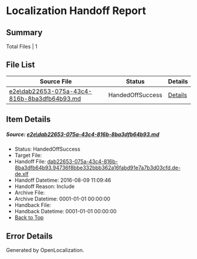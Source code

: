 # <a name='report-top'></a> Localization Handoff Report

## Summary
 Total Files | 1

## File List
 Source File | Status | Details 
 ----------- | ------ | ------- 
 [e2e\dab22653-075a-43c4-816b-8ba3dfb64b93.md](https://github.com/OpenLocalizationTestOrg/oltest/blob/eb0b6c8a1c7b9f9ffcfbd088ae3baa431ab52775/e2e/dab22653-075a-43c4-816b-8ba3dfb64b93.md) | HandedOffSuccess | [Details](#f4455a26db327c681bde29ad23ff913066394d961)

## Item Details
##### <a name='f4455a26db327c681bde29ad23ff913066394d961'></a> Source: [e2e\dab22653-075a-43c4-816b-8ba3dfb64b93.md](https://github.com/OpenLocalizationTestOrg/oltest/blob/eb0b6c8a1c7b9f9ffcfbd088ae3baa431ab52775/e2e/dab22653-075a-43c4-816b-8ba3dfb64b93.md)
* Status: HandedOffSuccess
* Target File: 
* Handoff File: [dab22653-075a-43c4-816b-8ba3dfb64b93.94736f8bbe332bbb362a16fabd91e7a7b3d03cfd.de-de.xlf](https://github.com/OpenLocalizationTestOrg/olhandoff-e2e/blob/c0eb5e59bee1bce76dd14029376ca73db1f12c90/ol-handoff/OpenLocalizationTestOrg/ol-test-dede/ci/ht/dab22653-075a-43c4-816b-8ba3dfb64b93.94736f8bbe332bbb362a16fabd91e7a7b3d03cfd.de-de.xlf)
* Handoff Datetime: 2016-08-09 11:09:46
* Handoff Reason: Include
* Archive File: 
* Archive Datetime: 0001-01-01 00:00:00
* Handback File: 
* Handback Datetime: 0001-01-01 00:00:00
* [Back to Top](#report-top)


## Error Details

Generated by OpenLocalization.
